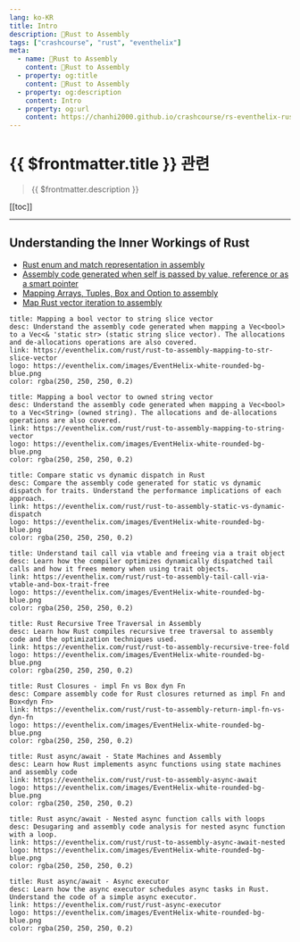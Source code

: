 ```yaml
---
lang: ko-KR
title: Intro
description: 🦀Rust to Assembly
tags: ["crashcourse", "rust", "eventhelix"]
meta:
  - name: 🦀Rust to Assembly
    content: 🦀Rust to Assembly
  - property: og:title
    content: 🦀Rust to Assembly
  - property: og:description
    content: Intro
  - property: og:url
    content: https://chanhi2000.github.io/crashcourse/rs-eventhelix-rust-toassembly
---
```


# {{ $frontmatter.title }} 관련

> {{ $frontmatter.description }}

[[toc]]

---

## Understanding the Inner Workings of Rust

- [Rust enum and match representation in assembly](rust-enum-and-match-representation-in-assembly.md)
- [Assembly code generated when self is passed by value, reference or as a smart pointer](assembly-code-generated-when-self-is-passed-by-value-reference-or-as-a-smart-pointer.md)
- [Mapping Arrays, Tuples, Box and Option to assembly](mapping-arrays-tuples-box-and-option-to-assembly.md)
- [Map Rust vector iteration to assembly](rust-to-assembly-vector-iteration.md)


```card
title: Mapping a bool vector to string slice vector
desc: Understand the assembly code generated when mapping a Vec<bool> to a Vec<& 'static str> (static string slice vector). The allocations and de-allocations operations are also covered.
link: https://eventhelix.com/rust/rust-to-assembly-mapping-to-str-slice-vector
logo: https://eventhelix.com/images/EventHelix-white-rounded-bg-blue.png
color: rgba(250, 250, 250, 0.2)
```


```card
title: Mapping a bool vector to owned string vector
desc: Understand the assembly code generated when mapping a Vec<bool> to a Vec<String> (owned string). The allocations and de-allocations operations are also covered.
link: https://eventhelix.com/rust/rust-to-assembly-mapping-to-string-vector
logo: https://eventhelix.com/images/EventHelix-white-rounded-bg-blue.png
color: rgba(250, 250, 250, 0.2)
```

```card
title: Compare static vs dynamic dispatch in Rust
desc: Compare the assembly code generated for static vs dynamic dispatch for traits. Understand the performance implications of each approach.
link: https://eventhelix.com/rust/rust-to-assembly-static-vs-dynamic-dispatch
logo: https://eventhelix.com/images/EventHelix-white-rounded-bg-blue.png
color: rgba(250, 250, 250, 0.2)
```

```card
title: Understand tail call via vtable and freeing via a trait object
desc: Learn how the compiler optimizes dynamically dispatched tail calls and how it frees memory when using trait objects.
link: https://eventhelix.com/rust/rust-to-assembly-tail-call-via-vtable-and-box-trait-free
logo: https://eventhelix.com/images/EventHelix-white-rounded-bg-blue.png
color: rgba(250, 250, 250, 0.2)
```

```card
title: Rust Recursive Tree Traversal in Assembly
desc: Learn how Rust compiles recursive tree traversal to assembly code and the optimization techniques used.
link: https://eventhelix.com/rust/rust-to-assembly-recursive-tree-fold
logo: https://eventhelix.com/images/EventHelix-white-rounded-bg-blue.png
color: rgba(250, 250, 250, 0.2)
```

```card
title: Rust Closures - impl Fn vs Box dyn Fn
desc: Compare assembly code for Rust closures returned as impl Fn and Box<dyn Fn>
link: https://eventhelix.com/rust/rust-to-assembly-return-impl-fn-vs-dyn-fn
logo: https://eventhelix.com/images/EventHelix-white-rounded-bg-blue.png
color: rgba(250, 250, 250, 0.2)
```

```card
title: Rust async/await - State Machines and Assembly
desc: Learn how Rust implements async functions using state machines and assembly code
link: https://eventhelix.com/rust/rust-to-assembly-async-await
logo: https://eventhelix.com/images/EventHelix-white-rounded-bg-blue.png
color: rgba(250, 250, 250, 0.2)
```

```card
title: Rust async/await - Nested async function calls with loops
desc: Desugaring and assembly code analysis for nested async function with a loop.
link: https://eventhelix.com/rust/rust-to-assembly-async-await-nested
logo: https://eventhelix.com/images/EventHelix-white-rounded-bg-blue.png
color: rgba(250, 250, 250, 0.2)
```

```card
title: Rust async/await - Async executor
desc: Learn how the async executor schedules async tasks in Rust. Understand the code of a simple async executor.
link: https://eventhelix.com/rust/rust-async-executor
logo: https://eventhelix.com/images/EventHelix-white-rounded-bg-blue.png
color: rgba(250, 250, 250, 0.2)
```

